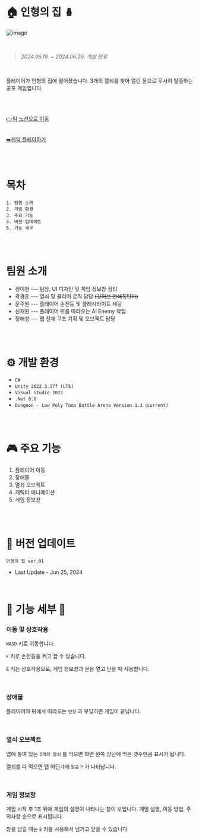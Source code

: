 # 🏠 인형의 집 🪆

![image](https://github.com/A2-dollhouse/dollhousePublic/assets/167046397/f2356b74-ecc0-4647-968a-9e8e5a032590)

<br/>

> *2024.06.19.  ~  2024.06.26. 개발 완료*

<br/>

플레이어가 인형의 집에 떨어졌습니다. 3개의 열쇠를 찾아 열린 문으로 무사히 탈출하는 공포 게임입니다.

<br/><br/>

[👉팀 노션으로 이동](https://www.notion.so/teamsparta/d93c963485174f189cc2b2345d402b4b)
<br/><br/>

[➡️게임 플레이하기](https://drive.google.com/file/d/1eSon-xWuU9-S-hPNVoUB1PYxl4eyykr5/view)

<br/><br/>

#  목차 
```
1. 팀원 소개
2. 개발 환경
3. 주요 기능
4. 버전 업데이트
5. 기능 세부
```

<br/><br/>

#  팀원 소개
* 정이현 --- 팀장, UI 디자인 및 게임 정보창 정리
* 곽경훈 --- 열쇠 및 클리어 로직 담당 ~~(깃허브 연쇄폭탄마)~~
* 문주원 --- 플레이어 손전등 및 플래시라이트 세팅
* 신재원 --- 플레이어 뒤를 따라오는 AI Enemy 작업
* 정해성 --- 맵 전체 구조 기획 및 오브젝트 담당

<br/><br/>
 
# ⚙ 개발 환경

* ``C#``
* ``Unity 2022.3.17f (LTS)``
* ``Visual Studio 2022``
* ``.Net 8.0``
* ``Dungeon - Low Poly Toon Battle Arena Version 1.1（current)``

<br/><br/>
 
# 🎮 주요 기능
1. 플레이어 이동
2. 장애물
3. 열쇠 오브젝트
4. 캐릭터 애니메이션
5. 게임 정보창
   
<br/><br/>

# 💫 버전 업데이트 
```
인형의 집 ver.01
```
* Last Update - Jun 25, 2024

<br/>

# 🌲 기능 세부 🌲

### 이동 및 상호작용
``WASD`` 키로 이동합니다.

``F`` 키로 손전등을 켜고 끌 수 있습니다.

``E`` 키는 상호작용으로, 게임 정보창과 문을 열고 닫을 때 사용합니다.

<br/>

### 장애물
플레이어의 뒤에서 따라오는 ``인형`` 과 부딪히면 게임이 끝납니다.

<br/>

### 열쇠 오브젝트
맵에 놓여 있는 ``3개의 열쇠`` 를 먹으면 화면 왼쪽 상단에 먹은 갯수만큼 표시가 됩니다.

열쇠를 다 먹으면 맵 어딘가에 ``탈출구`` 가 나타납니다.

<br/>

### 게임 정보창
게임 시작 후 1초 뒤에 게임의 설명이 나타나는 창이 보입니다. 게임 설명, 이동 방법, 주의사항 순으로 표시됩니다.

창을 넘길 때는 ``E`` 키를 사용해서 넘기고 닫을 수 있습니다.

<br/> <br/>

